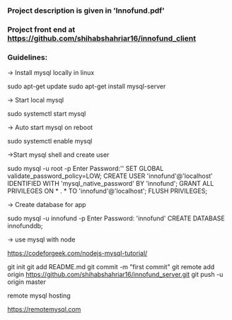 ### Project description is given in 'Innofund.pdf'

### Project front end at https://github.com/shihabshahriar16/innofund_client

### Guidelines:

-> Install mysql locally in linux

sudo apt-get update
sudo apt-get install mysql-server

-> Start local mysql

sudo systemctl start mysql

-> Auto start mysql on reboot

sudo systemctl enable mysql

->Start mysql shell and create user

sudo mysql -u root -p
Enter Password:''
SET GLOBAL validate_password_policy=LOW;
CREATE USER 'innofund'@'localhost' IDENTIFIED WITH 'mysql_native_password' BY 'innofund';
GRANT ALL PRIVILEGES ON * . * TO 'innofund'@'localhost';
FLUSH PRIVILEGES;

-> Create database for app

sudo mysql -u innofund -p
Enter Password: 'innofund'
CREATE DATABASE innofunddb;

-> use mysql with node

https://codeforgeek.com/nodejs-mysql-tutorial/


git init
git add README.md
git commit -m "first commit"
git remote add origin https://github.com/shihabshahriar16/innofund_server.git
git push -u origin master



remote mysql hosting

https://remotemysql.com

